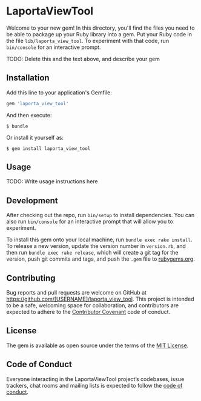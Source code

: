 # LaportaViewTool

Welcome to your new gem! In this directory, you'll find the files you need to be able to package up your Ruby library into a gem. Put your Ruby code in the file `lib/laporta_view_tool`. To experiment with that code, run `bin/console` for an interactive prompt.

TODO: Delete this and the text above, and describe your gem

## Installation

Add this line to your application's Gemfile:

```ruby
gem 'laporta_view_tool'
```

And then execute:

    $ bundle

Or install it yourself as:

    $ gem install laporta_view_tool

## Usage

TODO: Write usage instructions here

## Development

After checking out the repo, run `bin/setup` to install dependencies. You can also run `bin/console` for an interactive prompt that will allow you to experiment.

To install this gem onto your local machine, run `bundle exec rake install`. To release a new version, update the version number in `version.rb`, and then run `bundle exec rake release`, which will create a git tag for the version, push git commits and tags, and push the `.gem` file to [rubygems.org](https://rubygems.org).

## Contributing

Bug reports and pull requests are welcome on GitHub at https://github.com/[USERNAME]/laporta_view_tool. This project is intended to be a safe, welcoming space for collaboration, and contributors are expected to adhere to the [Contributor Covenant](http://contributor-covenant.org) code of conduct.

## License

The gem is available as open source under the terms of the [MIT License](https://opensource.org/licenses/MIT).

## Code of Conduct

Everyone interacting in the LaportaViewTool project’s codebases, issue trackers, chat rooms and mailing lists is expected to follow the [code of conduct](https://github.com/[USERNAME]/laporta_view_tool/blob/master/CODE_OF_CONDUCT.md).
